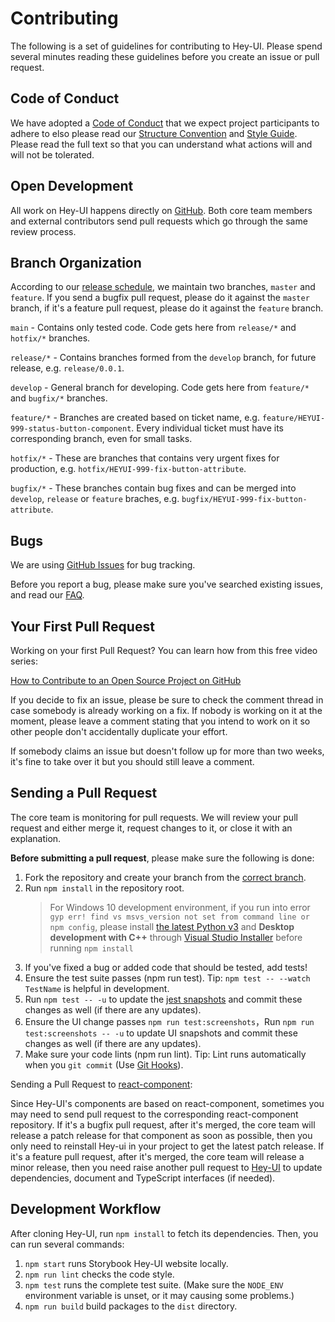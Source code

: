 # Contributing

The following is a set of guidelines for contributing to Hey-UI. Please spend several minutes reading these guidelines before you create an issue or pull request.

## Code of Conduct

We have adopted a [Code of Conduct](https://github.com/hey-car/hey-ui/blob/main/CODE_OF_CONDUCT.md) that we expect project participants to adhere to
elso please read our [Structure Convention](https://github.com/hey-car/hey-ui/blob/main/STRUCTURE_CONVENTION.md) and [Style Guide](https://github.com/hey-car/hey-ui/blob/main/STYLEGUIDE_CONVENTION.).
Please read the full text so that you can understand what actions will and will not be tolerated.

## Open Development

All work on Hey-UI happens directly on [GitHub](https://github.com/hey-car/hey-ui). Both core team members and external contributors send pull requests which go through the same review process.

## Branch Organization

According to our [release schedule](changelog#Release-Schedule), we maintain two branches, `master` and `feature`. If you send a bugfix pull request, please do it against the `master` branch, if it's a feature pull request, please do it against the `feature` branch.

`main` - Contains only tested code. Сode gets here from `release/*` and `hotfix/*` branches.

`release/*` - Contains branches formed from the `develop` branch, for future release, e.g. `release/0.0.1`.

`develop` - General branch for developing. Сode gets here from `feature/*` and `bugfix/*` branches.

`feature/*` - Branches are created based on ticket name, e.g. `feature/HEYUI-999-status-button-component`. Every individual ticket must have its corresponding branch, even for small tasks.

`hotfix/*` - These are branches that contains very urgent fixes for production, e.g. `hotfix/HEYUI-999-fix-button-attribute`.

`bugfix/*` - These branches contain bug fixes and can be merged into `develop`, `release` or `feature` braches, e.g. `bugfix/HEYUI-999-fix-button-attribute`.

## Bugs

We are using [GitHub Issues](https://github.com/hey-car/hey-ui/issues) for bug tracking.

Before you report a bug, please make sure you've searched existing issues, and read our [FAQ](/docs/react/faq).

## Your First Pull Request

Working on your first Pull Request? You can learn how from this free video series:

[How to Contribute to an Open Source Project on GitHub](https://egghead.io/courses/how-to-contribute-to-an-open-source-project-on-github)

If you decide to fix an issue, please be sure to check the comment thread in case somebody is already working on a fix. If nobody is working on it at the moment, please leave a comment stating that you intend to work on it so other people don't accidentally duplicate your effort.

If somebody claims an issue but doesn't follow up for more than two weeks, it's fine to take over it but you should still leave a comment.

## Sending a Pull Request

The core team is monitoring for pull requests. We will review your pull request and either merge it, request changes to it, or close it with an explanation.

**Before submitting a pull request**, please make sure the following is done:

1. Fork the repository and create your branch from the [correct branch](#Branch-Organization).
1. Run `npm install` in the repository root.
   > For Windows 10 development environment, if you run into error `gyp err! find vs msvs_version not set from command line or npm config`, please install [the latest Python v3](https://www.python.org/downloads/) and **Desktop development with C++** through [Visual Studio Installer](https://docs.microsoft.com/en-us/visualstudio/install/install-visual-studio?view=vs-2019#step-3---install-the-visual-studio-installer) before running `npm install`
1. If you've fixed a bug or added code that should be tested, add tests!
1. Ensure the test suite passes (npm run test). Tip: `npm test -- --watch TestName` is helpful in development.
1. Run `npm test -- -u` to update the [jest snapshots](http://facebook.github.io/jest/docs/en/snapshot-testing.html#snapshot-testing-with-jest) and commit these changes as well (if there are any updates).
1. Ensure the UI change passes `npm run test:screenshots`，Run `npm run test:screenshots -- -u` to update UI snapshots and commit these changes as well (if there are any updates).
1. Make sure your code lints (npm run lint). Tip: Lint runs automatically when you `git commit` (Use [Git Hooks](https://git-scm.com/book/en/v2/Customizing-Git-Git-Hooks)).

Sending a Pull Request to [react-component](https://github.com/react-component/):

Since Hey-UI's components are based on react-component, sometimes you may need to send pull request to the corresponding react-component repository. If it's a bugfix pull request, after it's merged, the core team will release a patch release for that component as soon as possible, then you only need to reinstall Hey-ui in your project to get the latest patch release. If it's a feature pull request, after it's merged, the core team will release a minor release, then you need raise another pull request to [Hey-UI](https://github.com/hey-car/hey-ui/) to update dependencies, document and TypeScript interfaces (if needed).

## Development Workflow

After cloning Hey-UI, run `npm install` to fetch its dependencies. Then, you can run several commands:

1. `npm start` runs Storybook Hey-UI website locally.
1. `npm run lint` checks the code style.
1. `npm test` runs the complete test suite. (Make sure the `NODE_ENV` environment variable is unset, or it may causing some problems.)
1. `npm run build` build packages to the `dist` directory.

